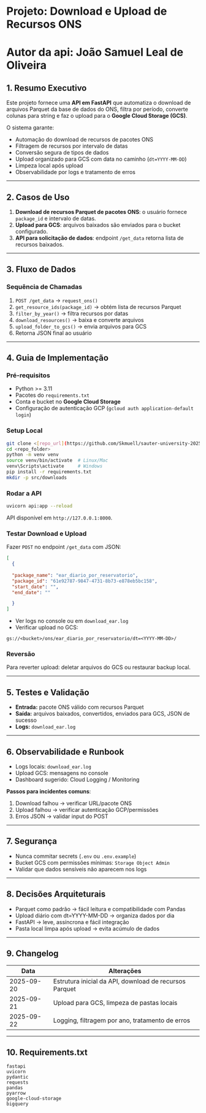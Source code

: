 # Projeto: Download e Upload de Recursos ONS

# Autor da api: João Samuel Leal de Oliveira

## 1. Resumo Executivo

Este projeto fornece uma **API em FastAPI** que automatiza o download de arquivos Parquet da base de dados do ONS, filtra por período, converte colunas para string e faz o upload para o **Google Cloud Storage (GCS)**.

O sistema garante:

* Automação do download de recursos de pacotes ONS
* Filtragem de recursos por intervalo de datas
* Conversão segura de tipos de dados
* Upload organizado para GCS com data no caminho (`dt=YYYY-MM-DD`)
* Limpeza local após upload
* Observabilidade por logs e tratamento de erros

---

## 2. Casos de Uso

1. **Download de recursos Parquet de pacotes ONS**: o usuário fornece `package_id` e intervalo de datas.
2. **Upload para GCS**: arquivos baixados são enviados para o bucket configurado.
3. **API para solicitação de dados**: endpoint `/get_data` retorna lista de recursos baixados.

---

## 3. Fluxo de Dados

### Sequência de Chamadas

1. `POST /get_data` → `request_ons()`
2. `get_resource_ids(package_id)` → obtém lista de recursos Parquet
3. `filter_by_year()` → filtra recursos por datas
4. `download_resources()` → baixa e converte arquivos
5. `upload_folder_to_gcs()` → envia arquivos para GCS
6. Retorna JSON final ao usuário

---

## 4. Guia de Implementação

### Pré-requisitos

* Python >= 3.11
* Pacotes do `requirements.txt`
* Conta e bucket no **Google Cloud Storage**
* Configuração de autenticação GCP (`gcloud auth application-default login`)

### Setup Local

```bash
git clone <[repo_url](https://github.com/Skmuell/sauter-university-2025-challenge.git)>
cd <repo_folder>
python -m venv venv
source venv/bin/activate  # Linux/Mac
venv\Scripts\activate     # Windows
pip install -r requirements.txt
mkdir -p src/downloads
```

### Rodar a API

```bash
uvicorn api:app --reload
```

API disponível em `http://127.0.0.1:8000`.

### Testar Download e Upload

Fazer `POST` no endpoint `/get_data` com JSON:

```json
[
  {
 
  "package_name": "ear_diario_por_reservatorio",
  "package_id": "61e92787-9847-4731-8b73-e878eb5bc158",
  "start_date": "",
  "end_date": ""

  }
]  
```

* Ver logs no console ou em `download_ear.log`
* Verificar upload no GCS:

```
gs://<bucket>/ons/ear_diario_por_reservatorio/dt=<YYYY-MM-DD>/
```

### Reversão

Para reverter upload: deletar arquivos do GCS ou restaurar backup local.

---

## 5. Testes e Validação

* **Entrada:** pacote ONS válido com recursos Parquet
* **Saída:** arquivos baixados, convertidos, enviados para GCS, JSON de sucesso
* **Logs:** `download_ear.log`

---

## 6. Observabilidade e Runbook

* Logs locais: `download_ear.log`
* Upload GCS: mensagens no console
* Dashboard sugerido: Cloud Logging / Monitoring

**Passos para incidentes comuns**:

1. Download falhou → verificar URL/pacote ONS
2. Upload falhou → verificar autenticação GCP/permissões
3. Erros JSON → validar input do POST

---

## 7. Segurança

* Nunca commitar secrets (`.env` ou `.env.example`)
* Bucket GCS com permissões mínimas: `Storage Object Admin`
* Validar que dados sensíveis não aparecem nos logs

---

## 8. Decisões Arquiteturais

* Parquet como padrão → fácil leitura e compatibilidade com Pandas
* Upload diário com dt=YYYY-MM-DD → organiza dados por dia
* FastAPI → leve, assíncrona e fácil integração
* Pasta local limpa após upload → evita acúmulo de dados

---

## 9. Changelog

| Data       | Alterações                                             |
| ---------- | ------------------------------------------------------ |
| 2025-09-20 | Estrutura inicial da API, download de recursos Parquet |
| 2025-09-21 | Upload para GCS, limpeza de pastas locais              |
| 2025-09-22 | Logging, filtragem por ano, tratamento de erros        |

---

## 10. Requirements.txt

```
fastapi
uvicorn
pydantic
requests
pandas
pyarrow
google-cloud-storage
bigquery
```


